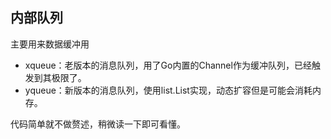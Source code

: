 <!--
 Copyright (C) 2023 wwhai

 This program is free software: you can redistribute it and/or modify
 it under the terms of the GNU Affero General Public License as
 published by the Free Software Foundation, either version 3 of the
 License, or (at your option) any later version.

 This program is distributed in the hope that it will be useful,
 but WITHOUT ANY WARRANTY; without even the implied warranty of
 MERCHANTABILITY or FITNESS FOR A PARTICULAR PURPOSE.  See the
 GNU Affero General Public License for more details.

 You should have received a copy of the GNU Affero General Public License
 along with this program.  If not, see <http://www.gnu.org/licenses/>.
-->

## 内部队列
主要用来数据缓冲用
- xqueue：老版本的消息队列，用了Go内置的Channel作为缓冲队列，已经触发到其极限了。
- yqueue：新版本的消息队列，使用list.List实现，动态扩容但是可能会消耗内存。

代码简单就不做赘述，稍微读一下即可看懂。